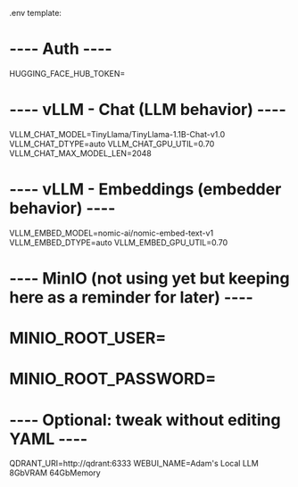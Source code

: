 .env template:
# ---- Auth ----
HUGGING_FACE_HUB_TOKEN=

# ---- vLLM - Chat (LLM behavior) ----
VLLM_CHAT_MODEL=TinyLlama/TinyLlama-1.1B-Chat-v1.0
VLLM_CHAT_DTYPE=auto
VLLM_CHAT_GPU_UTIL=0.70
VLLM_CHAT_MAX_MODEL_LEN=2048


# ---- vLLM - Embeddings (embedder behavior) ----
VLLM_EMBED_MODEL=nomic-ai/nomic-embed-text-v1
VLLM_EMBED_DTYPE=auto
VLLM_EMBED_GPU_UTIL=0.70

# ---- MinIO (not using yet but keeping here as a reminder for later) ----
# MINIO_ROOT_USER=
# MINIO_ROOT_PASSWORD=

# ---- Optional: tweak without editing YAML ----
QDRANT_URI=http://qdrant:6333
WEBUI_NAME=Adam's Local LLM 8GbVRAM 64GbMemory


